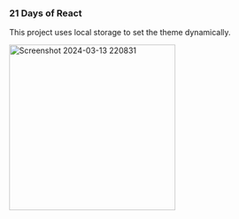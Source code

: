 ### 21 Days of React

This project uses local storage to set the theme dynamically.

<img width="300" alt="Screenshot 2024-03-13 220831" src="https://github.com/NikolaVekic/21-days-of-react/assets/55920607/d9082fc8-9dcd-4b69-8f6e-0552548f35b6">


